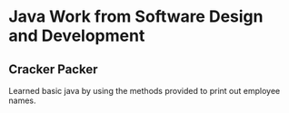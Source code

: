 # Java Work from Software Design and Development

## Cracker Packer
Learned basic java by using the methods provided to print out employee names.

